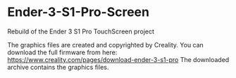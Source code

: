 # Ender-3-S1-Pro-Screen
Rebuild of the Ender 3 S1 Pro TouchScreen project

The graphics files are created and copyrighted by Creality. You can download the full firmware from here: https://www.creality.com/pages/download-ender-3-s1-pro
The downloaded archive contains the graphics files.